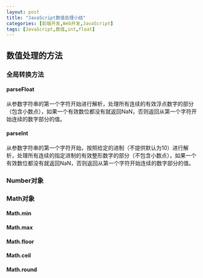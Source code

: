 ```yaml
---
layout: post
title: "JavaScript数值处理小结"
categories: [前端开发,Web开发,JavaScript]
tags: [JavaScript,数值,int,float]
---
```


## 数值处理的方法
### 全局转换方法
#### parseFloat

从参数字符串的第一个字符开始进行解析，处理所有连续的有效浮点数字的部分（包含小数点），如果一个有效数位都没有就返回NaN，否则返回从第一个字符开始连续的数字部分的值。

#### parseInt
从参数字符串的第一个字符开始，按照给定的进制（不提供默认为10）进行解析，处理所有连续的指定进制的有效整形数字的部分（不包含小数点），如果一个有效数位都没有就返回NaN，否则返回从第一个字符开始连续的数字部分的值。

### Number对象


### Math对象
#### Math.min

#### Math.max

#### Math.floor

#### Math.ceil

#### Math.round